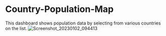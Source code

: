 # Country-Population-Map
This dashboard shows population data by selecting from various countries on the list. 
![Screenshot_20230102_094413](https://user-images.githubusercontent.com/112598607/210305517-a5d16a43-9a5c-43da-8698-50a74148ca69.png)

